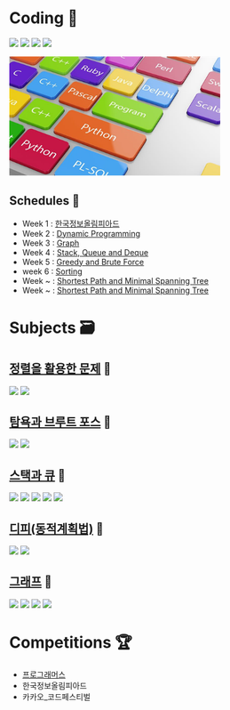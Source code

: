 # Coding 💎

 <p align="left">
<img src=https://img.shields.io/static/v1?label=&message=Bumjin&color=blue&style=flat height=28px>
<img src=https://img.shields.io/static/v1?label=&message=Minjoon&color=green&style=flat height=28px>
<img src=https://img.shields.io/static/v1?label=&message=JungIn&color=pink&style=flat height=28px>
<img src=https://img.shields.io/static/v1?label=&message=Yujin&color=orange&style=flat height=28px>


</p>
<p align="left">
<img src="docs/img1.png" width=380px>
</p>

##  Schedules 🎅

* Week 1 : [한국정보올림피아드](competition/한국정보올림피아드)
* Week 2 : [Dynamic Programming](study/dynamic_programming)
* Week 3 : [Graph](study/graph)
* Week 4 : [Stack, Queue and Deque](study/stack_queue)
* Week 5 : [Greedy and Brute Force](study/Greedy_Brute)
* week 6 : [Sorting](#)
* Week ~ : [Shortest Path and Minimal Spanning Tree](#)
* Week ~ : [Shortest Path and Minimal Spanning Tree](#)

# Subjects 🗃️

## [정렬을 활용한 문제](study/sort) 🐣
 <p align="left">
<img src=https://img.shields.io/static/v1?label=&message=Sort&color=green&style=flat height=28px>
<img src=https://img.shields.io/static/v1?label=&message=Quick&color=green&style=flat height=28px>
</p>

## [탐욕과 브루트 포스](study/Greedy_Brute) 🐣
 <p align="left">
<img src=https://img.shields.io/static/v1?label=&message=Greedy&color=green&style=flat height=28px>
 <img src=https://img.shields.io/static/v1?label=&message=Brute_Force&color=green&style=flat height=28px>
</p>

## [스택과 큐](study/stack_queue) 🐣
 <p align="left">
<img src=https://img.shields.io/static/v1?label=&message=Stack&color=green&style=flat height=28px>
<img src=https://img.shields.io/static/v1?label=&message=Queue&color=green&style=flat height=28px>
<img src=https://img.shields.io/static/v1?label=&message=Circular_Queue&color=green&style=flat height=28px>
<img src=https://img.shields.io/static/v1?label=&message=MinHeap&color=green&style=flat height=28px>
<img src=https://img.shields.io/static/v1?label=&message=MaxHeap&color=green&style=flat height=28px>
  
</p>

## [디피(동적계획법)](study/dynamic_programming) 🐣
 <p align="left">
<img src=https://img.shields.io/static/v1?label=&message=Dynamic&color=green&style=flat height=28px>
 <img src=https://img.shields.io/static/v1?label=&message=Subproblems&color=green&style=flat height=28px>
</p>

## [그래프](study/graph) 🐣
 <p align="left">
<img src=https://img.shields.io/static/v1?label=&message=BFS&color=green&style=flat height=28px>
<img src=https://img.shields.io/static/v1?label=&message=DFS&color=green&style=flat height=28px>
<img src=https://img.shields.io/static/v1?label=&message=Cycle_detection&color=green&style=flat height=28px>
<img src=https://img.shields.io/static/v1?label=&message=Tree_Traversal&color=green&style=flat height=28px>
</p>




# Competitions 🏆
* [프로그래머스](competition/프로그래머스)
* 한국정보올림피아드
* 카카오_코드페스티벌

